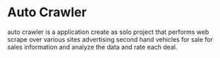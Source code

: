 # Auto Crawler

auto crawler is a application create as solo project that performs web
scrape over various sites advertising second hand vehicles for sale for
sales information and analyze the data and rate each deal.
